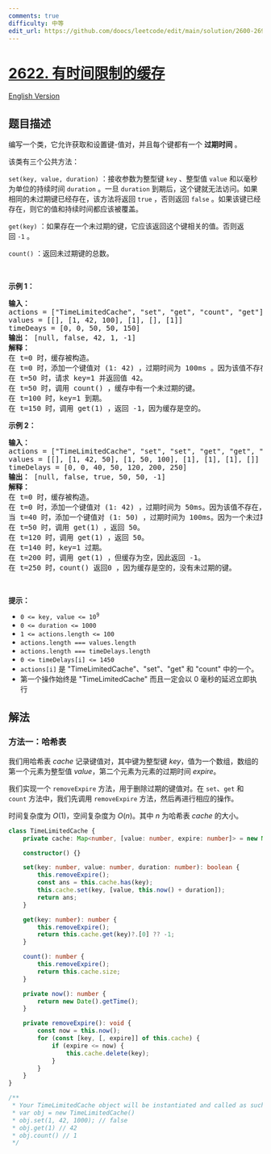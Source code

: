 ```yaml
---
comments: true
difficulty: 中等
edit_url: https://github.com/doocs/leetcode/edit/main/solution/2600-2699/2622.Cache%20With%20Time%20Limit/README.md
---
```


# [2622. 有时间限制的缓存](https://leetcode.cn/problems/cache-with-time-limit)

[English Version](/solution/2600-2699/2622.Cache%20With%20Time%20Limit/README_EN.md)

## 题目描述

<!-- 这里写题目描述 -->

<p>编写一个类，它允许获取和设置键-值对，并且每个键都有一个&nbsp;<strong>过期时间</strong>&nbsp;。</p>

<p>该类有三个公共方法：</p>

<p><code>set(key, value, duration)</code>&nbsp;：接收参数为整型键 <code>key</code> 、整型值 <code>value</code> 和以毫秒为单位的持续时间 <code>duration</code> 。一旦 <code>duration</code>&nbsp;到期后，这个键就无法访问。如果相同的未过期键已经存在，该方法将返回&nbsp;<code>true</code>&nbsp;，否则返回&nbsp;<code>false</code>&nbsp;。如果该键已经存在，则它的值和持续时间都应该被覆盖。</p>

<p><code>get(key)</code>&nbsp;：如果存在一个未过期的键，它应该返回这个键相关的值。否则返回&nbsp;<code>-1</code>&nbsp;。</p>

<p><code>count()</code>&nbsp;：返回未过期键的总数。</p>

<p>&nbsp;</p>

<p><strong>示例 1：</strong></p>

<pre>
<strong>输入：</strong> 
actions = ["TimeLimitedCache", "set", "get", "count", "get"]
values = [[], [1, 42, 100], [1], [], [1]]
timeDeays = [0, 0, 50, 50, 150]
<strong>输出：</strong> [null, false, 42, 1, -1]
<strong>解释：</strong>
在 t=0 时，缓存被构造。
在 t=0 时，添加一个键值对 (1: 42) ，过期时间为 100ms 。因为该值不存在，因此返回false。
在 t=50 时，请求 key=1 并返回值 42。
在 t=50 时，调用 count() ，缓存中有一个未过期的键。
在 t=100 时，key=1 到期。
在 t=150 时，调用 get(1) ，返回 -1，因为缓存是空的。
</pre>

<p><strong>示例 2：</strong></p>

<pre>
<strong>输入：</strong>
actions = ["TimeLimitedCache", "set", "set", "get", "get", "get", "count"]
values = [[], [1, 42, 50], [1, 50, 100], [1], [1], [1], []]
timeDelays = [0, 0, 40, 50, 120, 200, 250]
<strong>输出：</strong> [null, false, true, 50, 50, -1]
<strong>解释：</strong>
在 t=0 时，缓存被构造。
在 t=0 时，添加一个键值对 (1: 42) ，过期时间为 50ms。因为该值不存在，因此返回false。
当 t=40 时，添加一个键值对 (1: 50) ，过期时间为 100ms。因为一个未过期的键已经存在，返回 true 并覆盖这个键的旧值。
在 t=50 时，调用 get(1) ，返回 50。
在 t=120 时，调用 get(1) ，返回 50。
在 t=140 时，key=1 过期。
在 t=200 时，调用 get(1) ，但缓存为空，因此返回 -1。
在 t=250 时，count() 返回0 ，因为缓存是空的，没有未过期的键。
</pre>

<p>&nbsp;</p>

<p><strong>提示：</strong></p>

<ul>
	<li><code>0 &lt;= key, value &lt;= 10<sup>9</sup></code></li>
	<li><code>0 &lt;= duration &lt;= 1000</code></li>
	<li><code>1 &lt;= actions.length &lt;= 100</code></li>
	<li><code>actions.length === values.length</code></li>
	<li><code>actions.length === timeDelays.length</code></li>
	<li><code>0 &lt;= timeDelays[i] &lt;= 1450</code></li>
	<li><code>actions[i]</code> 是 "TimeLimitedCache"、"set"、"get" 和 "count" 中的一个。</li>
	<li>第一个操作始终是 "TimeLimitedCache" 而且一定会以 0 毫秒的延迟立即执行</li>
</ul>

## 解法

### 方法一：哈希表

我们用哈希表 $cache$ 记录键值对，其中键为整型键 $key$，值为一个数组，数组的第一个元素为整型值 $value$，第二个元素为元素的过期时间 $expire$。

我们实现一个 `removeExpire` 方法，用于删除过期的键值对。在 `set`、`get` 和 `count` 方法中，我们先调用 `removeExpire` 方法，然后再进行相应的操作。

时间复杂度为 $O(1)$，空间复杂度为 $O(n)$。其中 $n$ 为哈希表 $cache$ 的大小。

<!-- tabs:start -->

```ts
class TimeLimitedCache {
    private cache: Map<number, [value: number, expire: number]> = new Map();

    constructor() {}

    set(key: number, value: number, duration: number): boolean {
        this.removeExpire();
        const ans = this.cache.has(key);
        this.cache.set(key, [value, this.now() + duration]);
        return ans;
    }

    get(key: number): number {
        this.removeExpire();
        return this.cache.get(key)?.[0] ?? -1;
    }

    count(): number {
        this.removeExpire();
        return this.cache.size;
    }

    private now(): number {
        return new Date().getTime();
    }

    private removeExpire(): void {
        const now = this.now();
        for (const [key, [, expire]] of this.cache) {
            if (expire <= now) {
                this.cache.delete(key);
            }
        }
    }
}

/**
 * Your TimeLimitedCache object will be instantiated and called as such:
 * var obj = new TimeLimitedCache()
 * obj.set(1, 42, 1000); // false
 * obj.get(1) // 42
 * obj.count() // 1
 */
```

<!-- tabs:end -->

<!-- end -->
